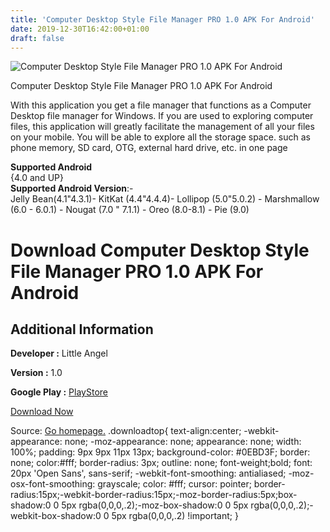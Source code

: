 ```yaml
---
title: 'Computer Desktop Style File Manager PRO 1.0 APK For Android'
date: 2019-12-30T16:42:00+01:00
draft: false
---
```


![Computer Desktop Style File Manager PRO 1.0 APK For Android](https://i1.wp.com/apkhome.net/wp-content/uploads/2019/11/Computer-Desktop-Style-File-Manager-PRO-1.0.png "Computer Desktop Style File Manager PRO 1.0 APK For Android")

  

Computer Desktop Style File Manager PRO 1.0 APK For Android

With this application you get a file manager that functions as a Computer Desktop file manager for Windows. If you are used to exploring computer files, this application will greatly facilitate the management of all your files on your mobile. You will be able to explore all the storage space. such as phone memory, SD card, OTG, external hard drive, etc. in one page

**Supported Android**  
{4.0 and UP}  
**Supported Android Version**:-  
Jelly Bean(4.1"4.3.1)- KitKat (4.4"4.4.4)- Lollipop (5.0"5.0.2) - Marshmallow (6.0 - 6.0.1) - Nougat (7.0 " 7.1.1) - Oreo (8.0-8.1) - Pie (9.0)

Download Computer Desktop Style File Manager PRO 1.0 APK For Android
====================================================================

Additional Information
----------------------

**Developer :** Little Angel

**Version :** 1.0

**Google Play :** [PlayStore](https://play.google.com/store/apps/details?id=com.angel.computer.desktop)

  

[Download Now](https://store4app.co/post/computer-desktop-style-file-manager-pro-1-0-apk-for-android_1573983929)

  
Source: [Go homepage.](https://store4app.co/post/computer-desktop-style-file-manager-pro-1-0-apk-for-android_1573983929) .downloadtop{ text-align:center; -webkit-appearance: none; -moz-appearance: none; appearance: none; width: 100%; padding: 9px 9px 11px 13px; background-color: #0EBD3F; border: none; color:#fff; border-radius: 3px; outline: none; font-weight;bold; font: 20px 'Open Sans', sans-serif; -webkit-font-smoothing: antialiased; -moz-osx-font-smoothing: grayscale; color: #fff; cursor: pointer; border-radius:15px;-webkit-border-radius:15px;-moz-border-radius:5px;box-shadow:0 0 5px rgba(0,0,0,.2);-moz-box-shadow:0 0 5px rgba(0,0,0,.2);-webkit-box-shadow:0 0 5px rgba(0,0,0,.2) !important; }